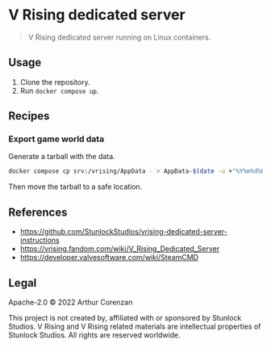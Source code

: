 # V Rising dedicated server

> V Rising dedicated server running on Linux containers.

## Usage

1. Clone the repository.
2. Run `docker compose up`.

## Recipes

### Export game world data

Generate a tarball with the data.

```sh
docker compose cp srv:/vrising/AppData - > AppData-$(date -u +"%Y%m%d%H%M%S").tar
```

Then move the tarball to a safe location.

## References

- <https://github.com/StunlockStudios/vrising-dedicated-server-instructions>
- <https://vrising.fandom.com/wiki/V_Rising_Dedicated_Server>
- <https://developer.valvesoftware.com/wiki/SteamCMD>

## Legal

Apache-2.0 © 2022 Arthur Corenzan

This project is not created by, affiliated with or sponsored by Stunlock Studios. V Rising and V Rising related materials are intellectual properties of Stunlock Studios. All rights are reserved worldwide.
